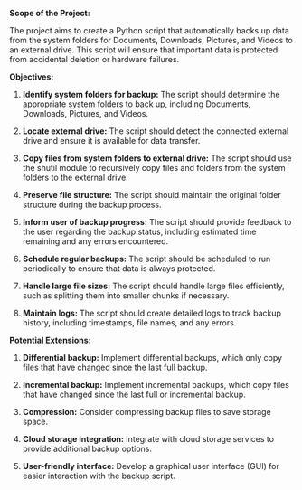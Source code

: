 **Scope of the Project:**

The project aims to create a Python script that automatically backs up data from the system folders for Documents,
Downloads, Pictures, and Videos to an external drive. This script will ensure that important data is protected from
accidental deletion or hardware failures.

**Objectives:**

1. **Identify system folders for backup:** The script should determine the appropriate system folders to back up,
   including Documents, Downloads, Pictures, and Videos.

2. **Locate external drive:** The script should detect the connected external drive and ensure it is available for data
   transfer.

3. **Copy files from system folders to external drive:** The script should use the shutil module to recursively copy
   files and folders from the system folders to the external drive.

4. **Preserve file structure:** The script should maintain the original folder structure during the backup process.

5. **Inform user of backup progress:** The script should provide feedback to the user regarding the backup status,
   including estimated time remaining and any errors encountered.

6. **Schedule regular backups:** The script should be scheduled to run periodically to ensure that data is always
   protected.

7. **Handle large file sizes:** The script should handle large files efficiently, such as splitting them into smaller
   chunks if necessary.

8. **Maintain logs:** The script should create detailed logs to track backup history, including timestamps, file names,
   and any errors.

**Potential Extensions:**

1. **Differential backup:** Implement differential backups, which only copy files that have changed since the last full
   backup.

2. **Incremental backup:** Implement incremental backups, which copy files that have changed since the last full or
   incremental backup.

3. **Compression:** Consider compressing backup files to save storage space.

4. **Cloud storage integration:** Integrate with cloud storage services to provide additional backup options.

5. **User-friendly interface:** Develop a graphical user interface (GUI) for easier interaction with the backup script.